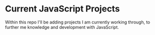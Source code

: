 <h1>Current JavaScript Projects</h1>

<p>Within this repo I'll be adding projects I am currently working through, to further me knowledge and development with JavaScript.</p> 
 
